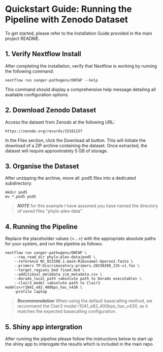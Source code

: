# Quickstart Guide: Running the Pipeline with Zenodo Dataset

To get started, please refer to the Installation Guide provided in the main project README.

## 1. Verify Nextflow Install
After completing the installation, verify that Nextflow is working by running the following command:
```
nextflow run sanger-pathogens/ONTAP --help
```

This command should display a comprehensive help message detailing all available configuration options.

## 2. Download Zenodo Dataset
Access the dataset from Zenodo at the following URL:

```
https://zenodo.org/records/15181157
```
In the Files section, click the Download all button. This will initiate the download of a ZIP archive containing the dataset. Once extracted, the dataset will require approximately 5 GB of storage.

## 3. Organise the Dataset
After unzipping the archive, move all .pod5 files into a dedicated subdirectory:
```
mkdir pod5
mv *.pod5 pod5
```
> **_NOTE_** for this example I have assumed you have named the directory of saved files "phylo-plex-data"

## 4. Running the Pipeline
Replace the placeholder values (<...>) with the appropriate absolute paths for your system, and run the pipeline as follows:
```
nextflow run sanger-pathogens/ONTAP \
    --raw_read_dir phylo-plex-data/pod5 \
    --reference NC_021508.1.mask-Ribosomal-Operon2.fasta \
    --primers TP-Discriminatory-primers.20230208_23S-v1.fas \
    --target_regions_bed fixed.bed \
    --additional_metadata zim_metadata.csv \
    --dorado_local_path <absolute path to Dorado executable> \
    --clair3_model <absolute path to Clair3 models>/r1041_e82_400bps_hac_v430 \
    -profile laptop
```

> **_Recommendation_** When using the default basecalling method, we recommend the Clair3 model r1041_e82_400bps_hac_v430, as it matches the expected basecalling configuration.

## 5. Shiny app intergration

After running the pipeline please follow the instructions below to start up the shiny app to interogate the results which is included in the main repo.